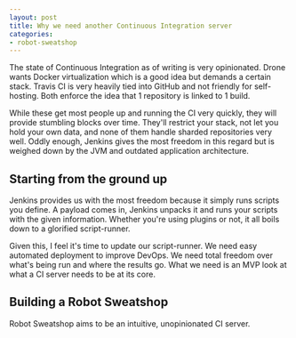 ```yaml
---
layout: post
title: Why we need another Continuous Integration server
categories:
- robot-sweatshop
---
```


The state of Continuous Integration as of writing is very opinionated. Drone wants Docker virtualization which is a good idea but demands a certain stack. Travis CI is very heavily tied into GitHub and not friendly for self-hosting. Both enforce the idea that 1 repository is linked to 1 build.

While these get most people up and running the CI very quickly, they will provide stumbling blocks over time. They'll restrict your stack, not let you hold your own data, and none of them handle sharded repositories very well. Oddly enough, Jenkins gives the most freedom in this regard but is weighed down by the JVM and outdated application architecture.

## Starting from the ground up

Jenkins provides us with the most freedom because it simply runs scripts you define. A payload comes in, Jenkins unpacks it and runs your scripts with the given information. Whether you're using plugins or not, it all boils down to a glorified script-runner.

Given this, I feel it's time to update our script-runner. We need easy automated deployment to improve DevOps. We need total freedom over what's being run and where the results go. What we need is an MVP look at what a CI server needs to be at its core.

## Building a Robot Sweatshop

Robot Sweatshop aims to be an intuitive, unopinionated CI server.
